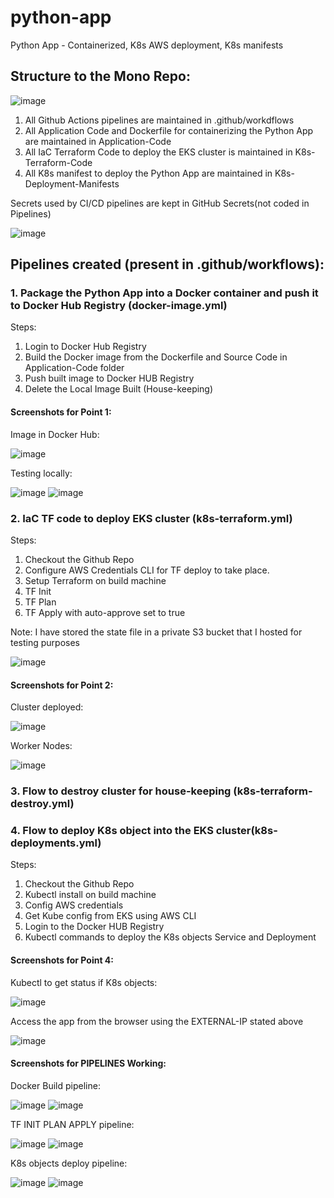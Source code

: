 # python-app
Python App - Containerized, K8s AWS deployment, K8s manifests

## Structure to the Mono Repo:

![image](https://user-images.githubusercontent.com/55613494/146029058-0069bd9a-e114-4a1a-869d-20fdc6b976ab.png)

1. All Github Actions pipelines are maintained in .github/workdflows
2. All Application Code and Dockerfile for containerizing the Python App are maintained in Application-Code 
3. All IaC Terraform Code to deploy the EKS cluster is maintained in K8s-Terraform-Code
4. All K8s manifest to deploy the Python App are maintained in K8s-Deployment-Manifests

Secrets used by CI/CD pipelines are kept in GitHub Secrets(not coded in Pipelines)

![image](https://user-images.githubusercontent.com/55613494/146029897-c926cd86-8649-48f3-9ffb-493fb6070514.png)


## Pipelines created (present in .github/workflows):

### 1. Package the Python App into a Docker container and push it to Docker Hub Registry (docker-image.yml)
 Steps:
 1. Login to Docker Hub Registry
  2. Build the Docker image from the Dockerfile and Source Code in Application-Code folder
  3. Push built image to Docker HUB Registry
  4. Delete the Local Image Built (House-keeping)
#### Screenshots for Point 1:
Image in Docker Hub:

![image](https://user-images.githubusercontent.com/55613494/146034148-8c1fb7d2-b483-45f3-9b0b-6f9c12d91c11.png)

Testing locally:

![image](https://user-images.githubusercontent.com/55613494/146034459-4634fff5-7825-41af-a4f0-bfca6832d999.png)
![image](https://user-images.githubusercontent.com/55613494/146034879-8ddcb763-f220-4da4-8d14-07e93c50fcd8.png)

### 2.  IaC TF code to deploy EKS cluster (k8s-terraform.yml)
   Steps:
   1. Checkout the Github Repo
   2. Configure AWS Credentials CLI for TF deploy to take place.
   3. Setup Terraform on build machine
   4. TF Init
   5. TF Plan
   6. TF Apply with auto-approve set to true

Note: I have stored the state file in a private S3 bucket that I hosted for testing purposes
 
![image](https://user-images.githubusercontent.com/55613494/146032835-58f4ebfa-693b-4757-9633-c1ec26c8758b.png)

#### Screenshots for Point 2:
Cluster deployed:

![image](https://user-images.githubusercontent.com/55613494/146033216-74da1154-2ab3-4793-934a-33829493c5ab.png)

Worker Nodes:

![image](https://user-images.githubusercontent.com/55613494/146033308-2aff0b91-294c-4535-a8b9-27640f76eee0.png)


### 3. Flow to destroy cluster for house-keeping (k8s-terraform-destroy.yml)
### 4. Flow to deploy K8s object into the EKS cluster(k8s-deployments.yml)

   Steps:
   1. Checkout the Github Repo
   2. Kubectl install on build machine
   3. Config AWS credentials
   4. Get Kube config from EKS using AWS CLI 
   5. Login to the Docker HUB Registry
   6. Kubectl commands to deploy the K8s objects Service and Deployment

#### Screenshots for Point 4:
Kubectl to get status if K8s objects:

![image](https://user-images.githubusercontent.com/55613494/146033726-7a20514a-4847-4074-81aa-52a1cca5d098.png)

Access the app from the browser using the EXTERNAL-IP stated above

![image](https://user-images.githubusercontent.com/55613494/146033947-7d4c2d13-8d85-407b-88dd-5b13a04a6fb6.png)

#### Screenshots for PIPELINES Working:
Docker Build pipeline:

![image](https://user-images.githubusercontent.com/55613494/146036717-7edc55ab-e62d-4886-a3e5-d15f92b9a379.png)
![image](https://user-images.githubusercontent.com/55613494/146036867-5fd68c62-2203-4489-bd7f-decf3652fb0b.png)

TF INIT PLAN APPLY pipeline:

![image](https://user-images.githubusercontent.com/55613494/146036937-51e723f0-4c5f-4610-8a1e-79765dc81bed.png)
![image](https://user-images.githubusercontent.com/55613494/146037013-fa94cb5f-b1f6-4c6e-9ca8-c1da1f81fb6b.png)

K8s objects deploy pipeline:

![image](https://user-images.githubusercontent.com/55613494/146037102-c45b8e3f-b4d5-4a52-b035-532e12d38d08.png)
![image](https://user-images.githubusercontent.com/55613494/146037148-3dffa5a9-c5a1-46f1-8c71-74359630e211.png)





